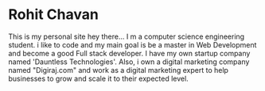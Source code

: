 # Rohit Chavan
This is my personal site
hey there... I m a computer science engineering student. i like to code and my main goal is be a master in Web Development and become a good Full stack developer. I have my own startup company named 'Dauntless Technologies'.
Also, i own a digital marketing company named "Digiraj.com" and work as a digital marketing expert to help businesses to grow and scale it to their expected level.
